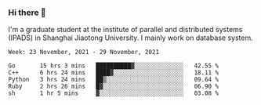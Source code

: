 ### Hi there 👋

I'm a graduate student at the institute of parallel and distributed systems (IPADS) in Shanghai Jiaotong University. I mainly work on database system.

<!--START_SECTION:waka-->
```text
Week: 23 November, 2021 - 29 November, 2021

Go       15 hrs 3 mins   ██████████▓░░░░░░░░░░░░░░   42.55 % 
C++      6 hrs 24 mins   ████▓░░░░░░░░░░░░░░░░░░░░   18.11 % 
Python   3 hrs 24 mins   ██▒░░░░░░░░░░░░░░░░░░░░░░   09.64 % 
Ruby     2 hrs 26 mins   █▓░░░░░░░░░░░░░░░░░░░░░░░   06.90 % 
sh       1 hr 5 mins     ▓░░░░░░░░░░░░░░░░░░░░░░░░   03.08 % 
```
<!--END_SECTION:waka-->

<!--
**yqmmm/yqmmm** is a ✨ _special_ ✨ repository because its `README.md` (this file) appears on your GitHub profile.

Here are some ideas to get you started:

- 🔭 I’m currently working on ...
- 🌱 I’m currently learning ...
- 👯 I’m looking to collaborate on ...
- 🤔 I’m looking for help with ...
- 💬 Ask me about ...
- 📫 How to reach me: ...
- 😄 Pronouns: ...
- ⚡ Fun fact: ...
-->
